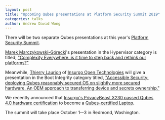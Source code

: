 ```yaml
---
layout: post
title: "Upcoming Qubes presentations at Platform Security Summit 2019"
categories: talks
author: Andrew David Wong
---
```


There will be two separate Qubes presentations at this year's [Platform Security Summit][pss].

[Marek Marczykowski-Górecki]'s presentation in the Hypervisor category is titled, ["Complexity Everywhere: is it time to step back and rethink our platforms?"][pss-marek]

Meanwhile, [Thierry Laurion] of [Insurgo Open Technologies] will give a presentation in the Boot Integrity category titled, ["Accessible Security: deploying Qubes reasonably secured OS on slightly more secured hardware. An OEM approach to transferring device and secrets ownership."][pss-thierry]

We recently announced that [Insurgo's PrivacyBeast X230 passed Qubes 4.0 hardware certification][x230] to become a [Qubes-certified Laptop].

The summit will take place October 1--3 in Redmond, Washington.


[pss]: https://www.platformsecuritysummit.com/
[Marek Marczykowski-Górecki]: /team/#marek-marczykowski-górecki
[pss-marek]: https://www.platformsecuritysummit.com/#marek
[Thierry Laurion]: https://www.linkedin.com/in/thierry-laurion-40b4128/
[Insurgo Open Technologies]: https://insurgo.ca/
[pss-thierry]: https://www.platformsecuritysummit.com/#laurion
[x230]: /news/2019/07/18/insurgo-privacybeast-qubes-certification/
[Qubes-certified Laptop]: https://doc.qubes-os.org/en/latest/user/hardware/certified-hardware/certified-hardware.html#qubes-certified-computers

